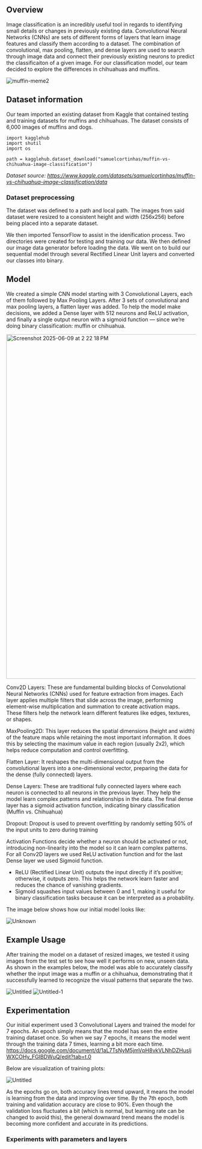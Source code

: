  ## Overview
 Image classification is an incredibly useful tool in regards to identifying small details or changes in previously existing data. Convolutional Neural Networks (CNNs) are sets of different forms of layers that learn image features and classify them according to a dataset. The combination of convolutional, max pooling, flatten, and dense layers are used to search through image data and connect their previously existing neurons to predict the classificaiton of a given image. For our classification model, our team decided to explore the differences in chihuahuas and muffins.

 
![muffin-meme2](https://github.com/user-attachments/assets/cea2d46a-9d9b-47ef-8331-0bfe0209f60a)


## Dataset information 

 Our team imported an existing dataset from Kaggle that contained testing and training datasets for muffins and chihuahuas. The dataset consists of 6,000 images of muffins and dogs.

```
import kagglehub
import shutil
import os

path = kagglehub.dataset_download("samuelcortinhas/muffin-vs-chihuahua-image-classification")
```

 
 *Dataset source: https://www.kaggle.com/datasets/samuelcortinhas/muffin-vs-chihuahua-image-classification/data*

### Dataset preprocessing 

 The dataset was defined to a path and local path. The images from said dataset were resized to a consistent height and width (256x256) before being placed into a separate dataset. 

 We then imported TensorFlow to assist in the idenification process. Two directories were created for testing and training our data. We then defined our image data generator before loading the data. We went on to build our sequential model through several Rectified Linear Unit layers and converted our classes into binary.

 ## Model

 We created a simple CNN model starting with 3 Convolutional Layers, each of them followed by Max Pooling Layers. After 3 sets of convolutional and max pooling layers, a flatten layer was added. To help the model make decisions, we added a Dense layer with 512 neurons and ReLU activation, and finally a single output neuron with a sigmoid function — since we’re doing binary classification: muffin or chihuahua.
 
 <img width="917" alt="Screenshot 2025-06-09 at 2 22 18 PM" src="https://github.com/user-attachments/assets/1e8d1336-0903-447d-890f-9a2cb1176991" />

 Conv2D Layers: These are fundamental building blocks of Convolutional Neural Networks (CNNs) used for feature extraction from images. Each layer applies multiple filters that slide across the image, performing element-wise multiplication and summation to create activation maps. These filters help the network learn different features like edges, textures, or shapes.
 
 MaxPooling2D: This layer reduces the spatial dimensions (height and width) of the feature maps while retaining the most important information. It does this by selecting the maximum value in each region (usually 2x2), which helps reduce computation and control overfitting.
 
 Flatten Layer: It reshapes the multi-dimensional output from the convolutional layers into a one-dimensional vector, preparing the data for the dense (fully connected) layers.
 
 Dense Layers: These are traditional fully connected layers where each neuron is connected to all neurons in the previous layer. They help the model learn complex patterns and relationships in the data. The final dense layer has a sigmoid activation function, indicating binary classification (Muffin vs. Chihuahua)

 Dropout: Dropout is used to prevent overfitting by randomly setting 50% of the input units to zero during training


 Activation Functions decide whether a neuron should be activated or not, introducing non-linearity into the model so it can learn complex patterns. For all Conv2D layers we used ReLU activation function and for the last Dense layer we used Sigmoid function. 
 * ReLU (Rectified Linear Unit) outputs the input directly if it’s positive; otherwise, it outputs zero. This helps the network learn faster and reduces the chance of vanishing gradients.
 * Sigmoid squashes input values between 0 and 1, making it useful for binary classification tasks because it can be interpreted as a probability.

The image below shows how our initial model looks like:
 
 ![Unknown](https://github.com/user-attachments/assets/fb94be8d-d219-4142-986f-3b3730ef9519)
 




 ## Example Usage

 After training the model on a dataset of resized images, we tested it using images from the test set to see how well it performs on new, unseen data. As shown in the examples below, the model was able to accurately classify whether the input image was a muffin or a chihuahua, demonstrating that it successfully learned to recognize the visual patterns that separate the two.
 
 ![Untitled](https://github.com/user-attachments/assets/68867006-50a3-4e5d-ab17-5601b30e26e6)
 ![Untitled-1](https://github.com/user-attachments/assets/1a04cbea-c110-4f1d-9af1-ff0c95e57a19)

## Experimentation

Our initial experiment used 3 Convolutional Layers and trained the model for 7 epochs.
An epoch simply means that the model has seen the entire training dataset once. So when we say 7 epochs, it means the model went through the training data 7 times, learning a bit more each time.
https://docs.google.com/document/d/1aL7TsNyM5jmVpH8vkVLNhDZHusljWXCOHy_FGIBDWuQ/edit?tab=t.0

Below are visualization of training plots:  

 ![Untitled](https://github.com/user-attachments/assets/c18c3d86-d3f7-47cd-afca-f756671a36b4)

 As the epochs go on, both accuracy lines trend upward, it means the model is learning from the data and improving over time. By the 7th epoch, both training and validation accuracy are close to 90%. Even though the validation loss fluctuates a bit (which is normal, but learning rate can be changed to avoid this), the general downward trend means the model is becoming more confident and accurate in its predictions.

### Experiments with parameters and layers

